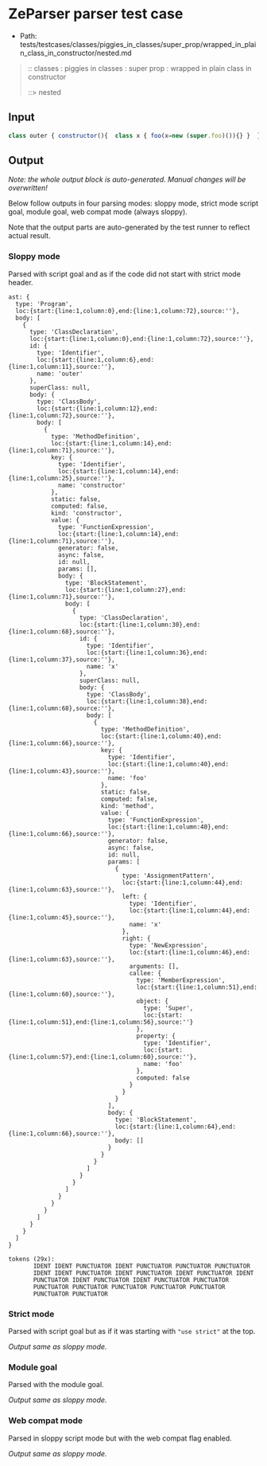 # ZeParser parser test case

- Path: tests/testcases/classes/piggies_in_classes/super_prop/wrapped_in_plain_class_in_constructor/nested.md

> :: classes : piggies in classes : super prop : wrapped in plain class in constructor
>
> ::> nested

## Input

`````js
class outer { constructor(){  class x { foo(x=new (super.foo)()){} }  }}
`````

## Output

_Note: the whole output block is auto-generated. Manual changes will be overwritten!_

Below follow outputs in four parsing modes: sloppy mode, strict mode script goal, module goal, web compat mode (always sloppy).

Note that the output parts are auto-generated by the test runner to reflect actual result.

### Sloppy mode

Parsed with script goal and as if the code did not start with strict mode header.

`````
ast: {
  type: 'Program',
  loc:{start:{line:1,column:0},end:{line:1,column:72},source:''},
  body: [
    {
      type: 'ClassDeclaration',
      loc:{start:{line:1,column:0},end:{line:1,column:72},source:''},
      id: {
        type: 'Identifier',
        loc:{start:{line:1,column:6},end:{line:1,column:11},source:''},
        name: 'outer'
      },
      superClass: null,
      body: {
        type: 'ClassBody',
        loc:{start:{line:1,column:12},end:{line:1,column:72},source:''},
        body: [
          {
            type: 'MethodDefinition',
            loc:{start:{line:1,column:14},end:{line:1,column:71},source:''},
            key: {
              type: 'Identifier',
              loc:{start:{line:1,column:14},end:{line:1,column:25},source:''},
              name: 'constructor'
            },
            static: false,
            computed: false,
            kind: 'constructor',
            value: {
              type: 'FunctionExpression',
              loc:{start:{line:1,column:14},end:{line:1,column:71},source:''},
              generator: false,
              async: false,
              id: null,
              params: [],
              body: {
                type: 'BlockStatement',
                loc:{start:{line:1,column:27},end:{line:1,column:71},source:''},
                body: [
                  {
                    type: 'ClassDeclaration',
                    loc:{start:{line:1,column:30},end:{line:1,column:68},source:''},
                    id: {
                      type: 'Identifier',
                      loc:{start:{line:1,column:36},end:{line:1,column:37},source:''},
                      name: 'x'
                    },
                    superClass: null,
                    body: {
                      type: 'ClassBody',
                      loc:{start:{line:1,column:38},end:{line:1,column:68},source:''},
                      body: [
                        {
                          type: 'MethodDefinition',
                          loc:{start:{line:1,column:40},end:{line:1,column:66},source:''},
                          key: {
                            type: 'Identifier',
                            loc:{start:{line:1,column:40},end:{line:1,column:43},source:''},
                            name: 'foo'
                          },
                          static: false,
                          computed: false,
                          kind: 'method',
                          value: {
                            type: 'FunctionExpression',
                            loc:{start:{line:1,column:40},end:{line:1,column:66},source:''},
                            generator: false,
                            async: false,
                            id: null,
                            params: [
                              {
                                type: 'AssignmentPattern',
                                loc:{start:{line:1,column:44},end:{line:1,column:63},source:''},
                                left: {
                                  type: 'Identifier',
                                  loc:{start:{line:1,column:44},end:{line:1,column:45},source:''},
                                  name: 'x'
                                },
                                right: {
                                  type: 'NewExpression',
                                  loc:{start:{line:1,column:46},end:{line:1,column:63},source:''},
                                  arguments: [],
                                  callee: {
                                    type: 'MemberExpression',
                                    loc:{start:{line:1,column:51},end:{line:1,column:60},source:''},
                                    object: {
                                      type: 'Super',
                                      loc:{start:{line:1,column:51},end:{line:1,column:56},source:''}
                                    },
                                    property: {
                                      type: 'Identifier',
                                      loc:{start:{line:1,column:57},end:{line:1,column:60},source:''},
                                      name: 'foo'
                                    },
                                    computed: false
                                  }
                                }
                              }
                            ],
                            body: {
                              type: 'BlockStatement',
                              loc:{start:{line:1,column:64},end:{line:1,column:66},source:''},
                              body: []
                            }
                          }
                        }
                      ]
                    }
                  }
                ]
              }
            }
          }
        ]
      }
    }
  ]
}

tokens (29x):
       IDENT IDENT PUNCTUATOR IDENT PUNCTUATOR PUNCTUATOR PUNCTUATOR
       IDENT IDENT PUNCTUATOR IDENT PUNCTUATOR IDENT PUNCTUATOR IDENT
       PUNCTUATOR IDENT PUNCTUATOR IDENT PUNCTUATOR PUNCTUATOR
       PUNCTUATOR PUNCTUATOR PUNCTUATOR PUNCTUATOR PUNCTUATOR
       PUNCTUATOR PUNCTUATOR
`````

### Strict mode

Parsed with script goal but as if it was starting with `"use strict"` at the top.

_Output same as sloppy mode._

### Module goal

Parsed with the module goal.

_Output same as sloppy mode._

### Web compat mode

Parsed in sloppy script mode but with the web compat flag enabled.

_Output same as sloppy mode._
